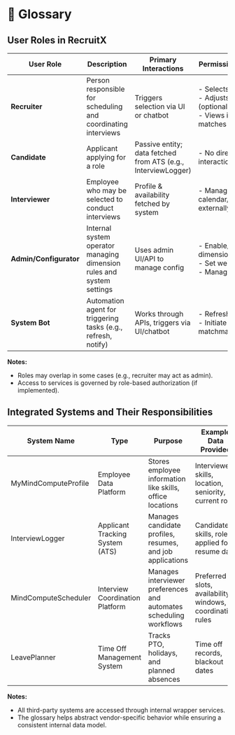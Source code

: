# 📘 Glossary

## User Roles in RecruitX

| User Role              | Description                                                           | Primary Interactions                                     | Permissions/Access                                                                |
|------------------------|-----------------------------------------------------------------------|----------------------------------------------------------|-----------------------------------------------------------------------------------|
| **Recruiter**          | Person responsible for scheduling and coordinating interviews         | Triggers selection via UI or chatbot                     | - Selects candidates<br>- Adjusts rules (optional)<br>- Views interviewer matches |
| **Candidate**          | Applicant applying for a role                                         | Passive entity; data fetched from ATS (e.g., InterviewLogger) | - No direct system interaction                                                    |
| **Interviewer**        | Employee who may be selected to conduct interviews                    | Profile & availability fetched by system                 | - Manages calendar/preferences externally                                         |
| **Admin/Configurator** | Internal system operator managing dimension rules and system settings | Uses admin UI/API to manage config                       | - Enable/disable dimensions<br>- Set weights<br>- Manage overrides                |
| **System Bot**         | Automation agent for triggering tasks (e.g., refresh, notify)         | Works through APIs, triggers via UI/chatbot              | - Refresh caches<br>- Initiate matchmaking                                        |

**Notes:**

- Roles may overlap in some cases (e.g., recruiter may act as admin).
- Access to services is governed by role-based authorization (if implemented).

## Integrated Systems and Their Responsibilities

| System Name   | Type                            | Purpose                                                            | Example Data Provided                                     | Role in Interviewer Selector               |
|---------------|---------------------------------|--------------------------------------------------------------------|-----------------------------------------------------------|--------------------------------------------|
| MyMindComputeProfile        | Employee Data Platform          | Stores employee information like skills, office locations          | Interviewer skills, location, seniority, current role     | Source for interviewer metadata            |
| InterviewLogger    | Applicant Tracking System (ATS) | Manages candidate profiles, resumes, and job applications          | Candidate skills, role applied for, resume data           | Source for candidate info                  |
| MindComputeScheduler      | Interview Coordination Platform | Manages interviewer preferences and automates scheduling workflows | Preferred slots, availability windows, coordination rules | Source for preferred time slots            |
| LeavePlanner | Time Off Management System      | Tracks PTO, holidays, and planned absences                         | Time off records, blackout dates                          | Used for interview availability exclusions |

**Notes:**

- All third-party systems are accessed through internal wrapper services.
- The glossary helps abstract vendor-specific behavior while ensuring a consistent internal data model.
